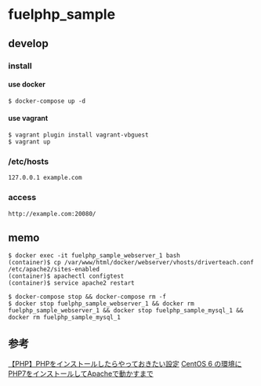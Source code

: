 # fuelphp_sample

## develop
### install
#### use docker
```
$ docker-compose up -d
```

#### use vagrant
```
$ vagrant plugin install vagrant-vbguest
$ vagrant up
```

### /etc/hosts
```
127.0.0.1 example.com
```

### access
```
http://example.com:20080/
```

## memo
```
$ docker exec -it fuelphp_sample_webserver_1 bash
(container)$ cp /var/www/html/docker/webserver/vhosts/driverteach.conf /etc/apache2/sites-enabled
(container)$ apachectl configtest
(container)$ service apache2 restart

$ docker-compose stop && docker-compose rm -f
$ docker stop fuelphp_sample_webserver_1 && docker rm fuelphp_sample_webserver_1 && docker stop fuelphp_sample_mysql_1 && docker rm fuelphp_sample_mysql_1
```

## 参考
[【PHP】PHPをインストールしたらやっておきたい設定](https://qiita.com/knife0125/items/0e1af52255e9879f9332)
[CentOS 6 の環境にPHP7をインストールしてApacheで動かすまで](https://qiita.com/ssaita/items/9e0170251d45ed1b8818)

